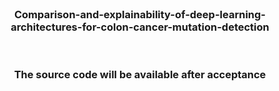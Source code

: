 <!-- TITLE -->
<br />
<p align="center">
  <h3 align="center">Comparison-and-explainability-of-deep-learning-architectures-for-colon-cancer-mutation-detection</h3> <br />
  <h3 align="center">The source code will be available after acceptance</h3>
</p>
